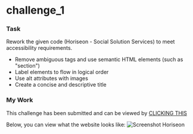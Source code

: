 # challenge_1

### Task 
Rework the given code (Horiseon - Social Solution Services) to meet accessibility requirements.
  * Remove ambiguous tags and use semantic HTML elements (such as "section")
  * Label elements to flow in logical order
  * Use alt attributes with images
  * Create a concise and descriptive title
  
### My Work
This challenge has been submitted and can be viewed by [CLICKING THIS](https://bigcat86.github.io/challenge_1)
  
Below, you can view what the website looks like:
![Screenshot Horiseon](https://user-images.githubusercontent.com/122062578/221998395-32fe5990-c952-4294-a03c-7c2a319907f5.png)
